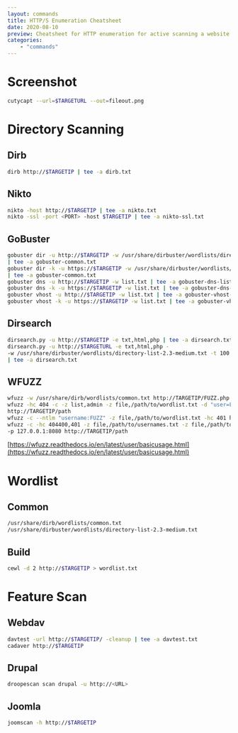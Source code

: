 ```yaml
---
layout: commands
title: HTTP/S Enumeration Cheatsheet
date: 2020-08-10
preview: Cheatsheet for HTTP enumeration for active scanning a website
categories: 
    - "commands"
---
```


# Screenshot

```bash
cutycapt --url=$TARGETURL --out=fileout.png
```

# Directory Scanning

## Dirb

```bash
dirb http://$TARGETIP | tee -a dirb.txt
```

## Nikto

```bash
nikto -host http://$TARGETIP | tee -a nikto.txt
nikto -ssl -port <PORT> -host $TARGETIP | tee -a nikto-ssl.txt
```
## GoBuster

```bash
gobuster dir -u http://$TARGETIP -w /usr/share/dirbuster/wordlists/directory-list-2.3-medium.txt \
| tee -a gobuster-common.txt
gobuster dir -k -u https://$TARGETIP -w /usr/share/dirbuster/wordlists/directory-list-2.3-medium.txt \
| tee -a gobuster-common.txt
gobuster dns -u http://$TARGETIP -w list.txt | tee -a gobuster-dns-list.txt
gobuster dns -k -u https://$TARGETIP -w list.txt | tee -a gobuster-dns-list.txt
gobuster vhost -u http://$TARGETIP -w list.txt | tee -a gobuster-vhost-list.txt
gobuster vhost -k -u https://$TARGETIP -w list.txt | tee -a gobuster-vhost-list.txt
```

## Dirsearch

```bash
dirsearch.py -u http://$TARGETIP -e txt,html,php | tee -a dirsearch.txt
dirsearch.py -u http://$TARGETURL -e txt,html,php -
-w /usr/share/dirbuster/wordlists/directory-list-2.3-medium.txt -t 100 
| tee -a dirsearch.txt
```

## WFUZZ

```bash
wfuzz -w /usr/share/dirb/wordlists/common.txt http://TARGETIP/FUZZ.php
wfuzz -hc 404 -c -z list,admin -z file,/path/to/wordlist.txt -d "user=FUZZ&password=FUZ2Z" \
http://TARGETIP/path
wfuzz -c --ntlm "username:FUZZ" -z file,/path/to/wordlist.txt -hc 401 http://$TARGETIP/path
wfuzz -c -hc 404400,401 -z file,/path/to/usernames.txt -z file,/path/to/wordlist.txt --basic "FUZZ:FUZ2Z" \
-p 127.0.0.1:8080 http://TARGETIP/path
```

[https://wfuzz.readthedocs.io/en/latest/user/basicusage.html](https://wfuzz.readthedocs.io/en/latest/user/basicusage.html)

# Wordlist

## Common

```bash
/usr/share/dirb/wordlists/common.txt
/usr/share/dirbuster/wordlists/directory-list-2.3-medium.txt
```

## Build

```bash
cewl -d 2 http://$TARGETIP > wordlist.txt
```

# Feature Scan

## Webdav

```bash
davtest -url http://$TARGETIP/ -cleanup | tee -a davtest.txt
cadaver http://$TARGETIP
```

## Drupal

```bash
droopescan scan drupal -u http://<URL>
```

## Joomla

```bash
joomscan -h http://$TARGETIP
```
